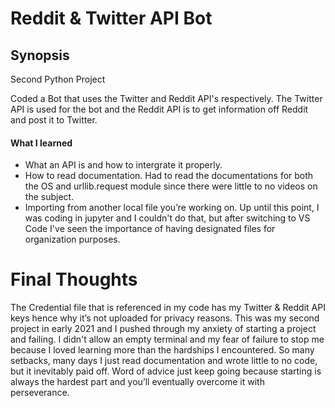 # Reddit & Twitter API Bot

## Synopsis
Second Python Project

Coded a Bot that uses the Twitter and Reddit API's respectively. The Twitter API is used for the bot and the Reddit API is to get information off Reddit and post it to Twitter.

#### What I learned
- What an API is and how to intergrate it properly.
- How to read documentation. Had to read the documentations for both the OS and urllib.request module since there were little to no videos on the subject. 
- Importing from another local file you’re working on. Up until this point, I was coding in jupyter and I couldn't do that, but after switching to VS Code I've seen the importance of having designated files for organization purposes. 

# Final Thoughts
The Credential file that is referenced in my code has my Twitter & Reddit API keys hence why it’s not uploaded for privacy reasons. This was my second project in early 2021 and I pushed through my anxiety of starting a project and failing. I didn't allow an empty terminal and my fear of failure to stop me because I loved learning more than the hardships I encountered. So many setbacks, many days I just read documentation and wrote little to no code, but it inevitably paid off. Word of advice just keep going because starting is always the hardest part and you’ll eventually overcome it with perseverance.
